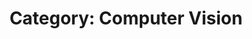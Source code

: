 ---
type: category
layout: archive
author_profile: true
permalink: /categories/computer-vision
taxonomy: Computer Vision
title: "Category: Computer Vision"
header:
  og_image: /assets/images/website_feature_image.png
  overlay_image: /assets/images/nighthawks.png
  caption: Copyright © Edward Hopper
search: true
---
